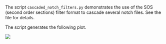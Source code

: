 The script ``cascaded_notch_filters.py`` demonstrates the use of the SOS
(second order sections) filter format to cascade several notch files.
See the file for details.

The script generates the following plot.

![](https://github.com/WarrenWeckesser/experiments/blob/master/python/scipy/cascaded-notch-filters/cascaded-notch-filters.svg)
